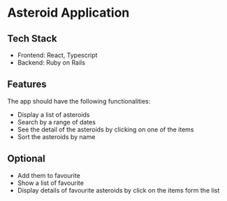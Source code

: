 # Asteroid Application

## Tech Stack
- Frontend: React, Typescript
- Backend: Ruby on Rails

## Features
The app should have the following functionalities:
- Display a list of asteroids
- Search by a range of dates
- See the detail of the asteroids by clicking on one of the items
- Sort the asteroids by name

## Optional
- Add them to favourite
- Show a list of favourite
- Display details of favourite asteroids by click on the items form the list

